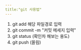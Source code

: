 ```yaml
---
title:"git 사용법"
---
```

1. git add 해당 파일경로 입력
2. git commit -m "커밋 메세지 입력"
3. git status (확인차 해보는 용도)
4. git push (올림)